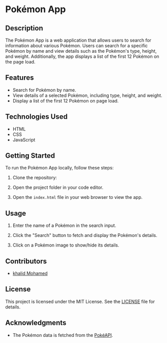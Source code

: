 # Pokémon App

## Description

The Pokémon App is a web application that allows users to search for information about various Pokémon. Users can search for a specific Pokémon by name and view details such as the Pokémon's type, height, and weight. Additionally, the app displays a list of the first 12 Pokémon on the page load.

## Features

- Search for Pokémon by name.
- View details of a selected Pokémon, including type, height, and weight.
- Display a list of the first 12 Pokémon on page load.

## Technologies Used

- HTML
- CSS
- JavaScript

## Getting Started

To run the Pokémon App locally, follow these steps:

1. Clone the repository:

2. Open the project folder in your code editor.

3. Open the `index.html` file in your web browser to view the app.

## Usage

1. Enter the name of a Pokémon in the search input.

2. Click the "Search" button to fetch and display the Pokémon's details.

3. Click on a Pokémon image to show/hide its details.

## Contributors

- [khalid Mohamed](https://github.com/khalid0310)

## License

This project is licensed under the MIT License. See the [LICENSE](LICENSE) file for details.

## Acknowledgments

- The Pokémon data is fetched from the [PokéAPI](https://pokeapi.co/).
